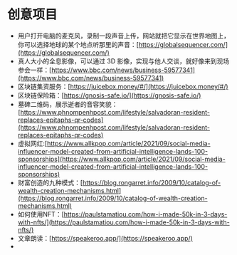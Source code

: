 # 创意项目
* 用户打开电脑的麦克风，录制一段声音上传，网站就把它显示在世界地图上，你可以选择地球的某个地点听那里的声音：[https://globalsequencer.com/](https://globalsequencer.com/)
* 真人大小的全息影像，可以通过 3D 影像，实现与他人交谈，就好像来到现场参会一样：[https://www.bbc.com/news/business-59577341](https://www.bbc.com/news/business-59577341)
* 区块链集资服务：[https://juicebox.money/#/](https://juicebox.money/#/)
* 区块链保险箱：[https://gnosis-safe.io/](https://gnosis-safe.io/)
* 墓碑二维码，展示逝者的音容笑貌：[https://www.phnompenhpost.com/lifestyle/salvadoran-resident-replaces-epitaphs-qr-codes](https://www.phnompenhpost.com/lifestyle/salvadoran-resident-replaces-epitaphs-qr-codes)
* 虚拟网红:[https://www.allkpop.com/article/2021/09/social-media-influencer-model-created-from-artificial-intelligence-lands-100-sponsorships](https://www.allkpop.com/article/2021/09/social-media-influencer-model-created-from-artificial-intelligence-lands-100-sponsorships)
* 财富创造的九种模式：[https://blog.rongarret.info/2009/10/catalog-of-wealth-creation-mechanisms.html](https://blog.rongarret.info/2009/10/catalog-of-wealth-creation-mechanisms.html)
* 如何使用NFT：[https://paulstamatiou.com/how-i-made-50k-in-3-days-with-nfts/](https://paulstamatiou.com/how-i-made-50k-in-3-days-with-nfts/)
* 文章朗读：[https://speakeroo.app/](https://speakeroo.app/)
* 